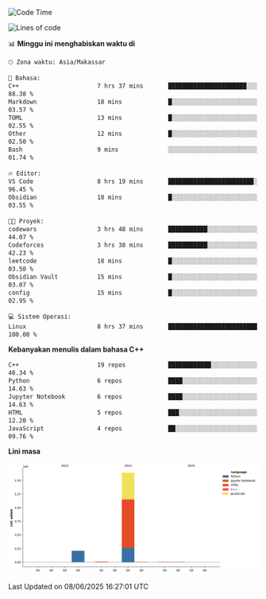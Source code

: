 <!--START_SECTION:waka-->
![Code Time](http://img.shields.io/badge/Code%20Time-263%20hrs%2052%20mins-blue)

![Lines of code](https://img.shields.io/badge/Sejak%20Hello%20World%20aku%20telah%20menulis-1.9%20million%20baris%20kode-blue)

📊 **Minggu ini menghabiskan waktu di** 

```text
🕑︎ Zona waktu: Asia/Makassar

💬 Bahasa: 
C++                      7 hrs 37 mins       ██████████████████████░░░   88.38 % 
Markdown                 18 mins             █░░░░░░░░░░░░░░░░░░░░░░░░   03.57 % 
TOML                     13 mins             █░░░░░░░░░░░░░░░░░░░░░░░░   02.55 % 
Other                    12 mins             █░░░░░░░░░░░░░░░░░░░░░░░░   02.50 % 
Bash                     9 mins              ░░░░░░░░░░░░░░░░░░░░░░░░░   01.74 % 

🔥 Editor: 
VS Code                  8 hrs 19 mins       ████████████████████████░   96.45 % 
Obsidian                 18 mins             █░░░░░░░░░░░░░░░░░░░░░░░░   03.55 % 

🐱‍💻 Proyek: 
codewars                 3 hrs 48 mins       ███████████░░░░░░░░░░░░░░   44.07 % 
Codeforces               3 hrs 38 mins       ███████████░░░░░░░░░░░░░░   42.23 % 
leetcode                 18 mins             █░░░░░░░░░░░░░░░░░░░░░░░░   03.50 % 
Obsidian Vault           15 mins             █░░░░░░░░░░░░░░░░░░░░░░░░   03.07 % 
config                   15 mins             █░░░░░░░░░░░░░░░░░░░░░░░░   02.95 % 

💻 Sistem Operasi: 
Linux                    8 hrs 37 mins       █████████████████████████   100.00 % 
```

**Kebanyakan menulis dalam bahasa C++** 

```text
C++                      19 repos            ████████████░░░░░░░░░░░░░   46.34 % 
Python                   6 repos             ████░░░░░░░░░░░░░░░░░░░░░   14.63 % 
Jupyter Notebook         6 repos             ████░░░░░░░░░░░░░░░░░░░░░   14.63 % 
HTML                     5 repos             ███░░░░░░░░░░░░░░░░░░░░░░   12.20 % 
JavaScript               4 repos             ██░░░░░░░░░░░░░░░░░░░░░░░   09.76 % 
```



**Lini masa**

![Lines of Code chart](https://raw.githubusercontent.com/yusuf601/yusuf601/main/assets/bar_graph.png)


 Last Updated on 08/06/2025 16:27:01 UTC
<!--END_SECTION:waka-->

